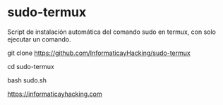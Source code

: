 # sudo-termux
Script de instalación automática del comando sudo en termux, con solo ejecutar un comando.


git clone https://github.com/InformaticayHacking/sudo-termux

cd sudo-termux

bash sudo.sh



https://informaticayhacking.com
